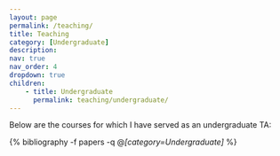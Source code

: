 ```yaml
---
layout: page
permalink: /teaching/
title: Teaching
category: [Undergraduate]
description:
nav: true
nav_order: 4
dropdown: true
children:
    - title: Undergraduate
      permalink: teaching/undergraduate/
---
```

Below are the courses for which I have served as an undergraduate TA:

<div class="publications">

{% bibliography -f papers -q @*[category=Undergraduate]* %}

</div>
